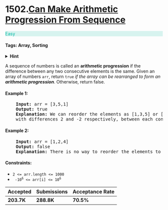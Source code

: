 # 1502.[Can Make Arithmetic Progression From Sequence](https://leetcode.com/problems/can-make-arithmetic-progression-from-sequence/)

<p style="color:rgb(0 184 163);background-color:rgb(0 184 163/.15)">
    Easy
</p>

#### Tags: Array, Sorting

<details>
    <summary><b>Hint</b></summary>
        hint here
</details>

A sequence of numbers is called an **arithmetic progression** if the difference between any two consecutive elements is
the same.
Given an array of numbers `arr`, return `true` _if the array can be rearranged to form an **arithmetic progression**_.
Otherwise, return false.

#### Example 1:

<pre>
    <b>Input:</b> arr = [3,5,1]
    <b>Output:</b> true
    <b>Explanation:</b> We can reorder the elements as [1,3,5] or [5,3,1] 
    with differences 2 and -2 respectively, between each consecutive elements.
</pre>

#### Example 2:

<pre>
    <b>Input:</b> arr = [1,2,4]
    <b>Output:</b> false
    <b>Explanation:</b> There is no way to reorder the elements to obtain an arithmetic progression.
</pre>

#### Constraints:

* `2 <= arr.length <= 1000`
* <code> -10<sup>6</sup> <= arr[i] <= 10<sup>6</sup> </code>

| Accepted   | Submissions | Acceptance Rate |
|------------|-------------|-----------------|
| **203.7K** | **288.8K**  | **70.5%**       |
